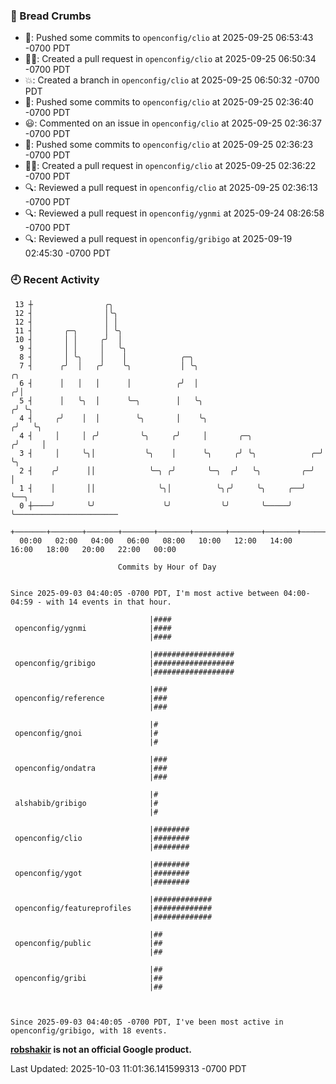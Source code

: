 ### 🍞 Bread Crumbs

 * 🚢: Pushed some commits to `openconfig/clio` at 2025-09-25 06:53:43 -0700 PDT
 * ✍🏼: Created a pull request in `openconfig/clio` at 2025-09-25 06:50:34 -0700 PDT
 * 💥: Created a branch in `openconfig/clio` at 2025-09-25 06:50:32 -0700 PDT
 * 🚢: Pushed some commits to `openconfig/clio` at 2025-09-25 02:36:40 -0700 PDT
 * 😃: Commented on an issue in `openconfig/clio` at 2025-09-25 02:36:37 -0700 PDT
 * 🚢: Pushed some commits to `openconfig/clio` at 2025-09-25 02:36:23 -0700 PDT
 * ✍🏼: Created a pull request in `openconfig/clio` at 2025-09-25 02:36:22 -0700 PDT
 * 🔍: Reviewed a pull request in  `openconfig/clio` at 2025-09-25 02:36:13 -0700 PDT
 * 🔍: Reviewed a pull request in  `openconfig/ygnmi` at 2025-09-24 08:26:58 -0700 PDT
 * 🔍: Reviewed a pull request in  `openconfig/gribigo` at 2025-09-19 02:45:30 -0700 PDT

### 🕘 Recent Activity
```
 13 ┼                ╭╮
 12 ┤                │╰╮
 12 ┤                │ │
 11 ┤       ╭─╮      │ ╰╮
 10 ┤       │ │     ╭╯  │
  9 ┤       │ │     │   ╰╮
  8 ┤       │ ╰╮    │    │            ╭─╮
  7 ┤      ╭╯  │   ╭╯    ╰╮           │ ╰╮                               ╭╮
  6 ┤      │   │   │      │          ╭╯  │                              ╭╯│
  5 ┤      │   ╰╮  │      ╰─╮        │   ╰╮                            ╭╯ ╰╮
  4 ┤     ╭╯    │  │        ╰╮       │    ╰╮                          ╭╯   ╰╮
  4 ┤     │     │ ╭╯         ╰╮     ╭╯     │       ╭─╮               ╭╯     │
  3 ┤     │     ╰╮│           ╰╮    │      ╰╮     ╭╯ ╰╮            ╭─╯      ╰╮
  2 ┤    ╭╯      ││            ╰─╮ ╭╯       ╰─╮  ╭╯   ╰╮         ╭─╯         │
  1 ┤    │       ││              ╰╮│          ╰╮╭╯     ╰╮     ╭──╯           ╰──╮
  0 ┼────╯       ╰╯               ╰╯           ╰╯       ╰─────╯                 ╰───────────────────────
    +───────+───────+───────+───────+───────+───────+───────+───────+───────+───────+───────+───────+────
  00:00   02:00   04:00   06:00   08:00   10:00   12:00   14:00   16:00   18:00   20:00   22:00   00:00   

						Commits by Hour of Day


Since 2025-09-03 04:40:05 -0700 PDT, I'm most active between 04:00-04:59 - with 14 events in that hour.

```



```
                               |####
 openconfig/ygnmi              |####
                               |####

                               |##################
 openconfig/gribigo            |##################
                               |##################

                               |###
 openconfig/reference          |###
                               |###

                               |#
 openconfig/gnoi               |#
                               |#

                               |###
 openconfig/ondatra            |###
                               |###

                               |#
 alshabib/gribigo              |#
                               |#

                               |########
 openconfig/clio               |########
                               |########

                               |########
 openconfig/ygot               |########
                               |########

                               |#############
 openconfig/featureprofiles    |#############
                               |#############

                               |##
 openconfig/public             |##
                               |##

                               |##
 openconfig/gribi              |##
                               |##



Since 2025-09-03 04:40:05 -0700 PDT, I've been most active in openconfig/gribigo, with 18 events.

```
**[robshakir](mailto:robjs@google.com) is not an official Google product.**  


Last Updated: 2025-10-03 11:01:36.141599313 -0700 PDT
